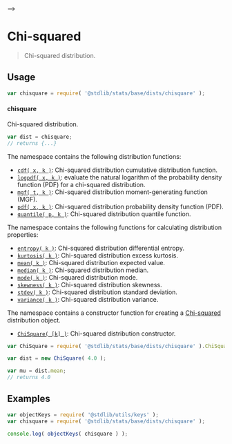     

-->

# Chi-squared

> Chi-squared distribution.

<section class="usage">

## Usage

```javascript
var chisquare = require( '@stdlib/stats/base/dists/chisquare' );
```

#### chisquare

Chi-squared distribution.

```javascript
var dist = chisquare;
// returns {...}
```

The namespace contains the following distribution functions:

<!-- <toc pattern="*+(cdf|pdf|mgf|quantile)*"> -->

<div class="namespace-toc">

-   <span class="signature">[`cdf( x, k )`][@stdlib/stats/base/dists/chisquare/cdf]</span><span class="delimiter">: </span><span class="description">Chi-squared distribution cumulative distribution function.</span>
-   <span class="signature">[`logpdf( x, k )`][@stdlib/stats/base/dists/chisquare/logpdf]</span><span class="delimiter">: </span><span class="description">evaluate the natural logarithm of the probability density function (PDF) for a chi-squared distribution.</span>
-   <span class="signature">[`mgf( t, k )`][@stdlib/stats/base/dists/chisquare/mgf]</span><span class="delimiter">: </span><span class="description">Chi-squared distribution moment-generating function (MGF).</span>
-   <span class="signature">[`pdf( x, k )`][@stdlib/stats/base/dists/chisquare/pdf]</span><span class="delimiter">: </span><span class="description">Chi-squared distribution probability density function (PDF).</span>
-   <span class="signature">[`quantile( p, k )`][@stdlib/stats/base/dists/chisquare/quantile]</span><span class="delimiter">: </span><span class="description">Chi-squared distribution quantile function.</span>

</div>

<!-- </toc> -->

The namespace contains the following functions for calculating distribution properties:

<!-- <toc pattern="*+(entropy|kurtosis|mean|median|mode|skewness|stdev|variance)*"> -->

<div class="namespace-toc">

-   <span class="signature">[`entropy( k )`][@stdlib/stats/base/dists/chisquare/entropy]</span><span class="delimiter">: </span><span class="description">Chi-squared distribution differential entropy.</span>
-   <span class="signature">[`kurtosis( k )`][@stdlib/stats/base/dists/chisquare/kurtosis]</span><span class="delimiter">: </span><span class="description">Chi-squared distribution excess kurtosis.</span>
-   <span class="signature">[`mean( k )`][@stdlib/stats/base/dists/chisquare/mean]</span><span class="delimiter">: </span><span class="description">Chi-squared distribution expected value.</span>
-   <span class="signature">[`median( k )`][@stdlib/stats/base/dists/chisquare/median]</span><span class="delimiter">: </span><span class="description">Chi-squared distribution median.</span>
-   <span class="signature">[`mode( k )`][@stdlib/stats/base/dists/chisquare/mode]</span><span class="delimiter">: </span><span class="description">Chi-squared distribution mode.</span>
-   <span class="signature">[`skewness( k )`][@stdlib/stats/base/dists/chisquare/skewness]</span><span class="delimiter">: </span><span class="description">Chi-squared distribution skewness.</span>
-   <span class="signature">[`stdev( k )`][@stdlib/stats/base/dists/chisquare/stdev]</span><span class="delimiter">: </span><span class="description">Chi-squared distribution standard deviation.</span>
-   <span class="signature">[`variance( k )`][@stdlib/stats/base/dists/chisquare/variance]</span><span class="delimiter">: </span><span class="description">Chi-squared distribution variance.</span>

</div>

<!-- </toc> -->

The namespace contains a constructor function for creating a [Chi-squared][chisquare-distribution] distribution object.

<!-- <toc pattern="*ctor*"> -->

<div class="namespace-toc">

-   <span class="signature">[`ChiSquare( [k] )`][@stdlib/stats/base/dists/chisquare/ctor]</span><span class="delimiter">: </span><span class="description">Chi-squared distribution constructor.</span>

</div>

<!-- </toc> -->

```javascript
var ChiSquare = require( '@stdlib/stats/base/dists/chisquare' ).ChiSquare;

var dist = new ChiSquare( 4.0 );

var mu = dist.mean;
// returns 4.0
```

</section>

<!-- /.usage -->

<section class="examples">

## Examples

<!-- TODO: better examples -->

<!-- eslint no-undef: "error" -->

```javascript
var objectKeys = require( '@stdlib/utils/keys' );
var chisquare = require( '@stdlib/stats/base/dists/chisquare' );

console.log( objectKeys( chisquare ) );
```

</section>

<!-- /.examples -->

<!-- Section for related `stdlib` packages. Do not manually edit this section, as it is automatically populated. -->

<section class="related">

</section>

<!-- /.related -->

<!-- Section for all links. Make sure to keep an empty line after the `section` element and another before the `/section` close. -->

<section class="links">

[chisquare-distribution]: https://en.wikipedia.org/wiki/Chi-squared_distribution

<!-- <toc-links> -->

[@stdlib/stats/base/dists/chisquare/ctor]: https://github.com/Rejoan-Sardar/Big-Project-with-stdlib/tree/main/lib/node_modules/%40stdlib/stats/base/dists/chisquare/ctor

[@stdlib/stats/base/dists/chisquare/entropy]: https://github.com/Rejoan-Sardar/Big-Project-with-stdlib/tree/main/lib/node_modules/%40stdlib/stats/base/dists/chisquare/entropy

[@stdlib/stats/base/dists/chisquare/kurtosis]: https://github.com/Rejoan-Sardar/Big-Project-with-stdlib/tree/main/lib/node_modules/%40stdlib/stats/base/dists/chisquare/kurtosis

[@stdlib/stats/base/dists/chisquare/mean]: https://github.com/Rejoan-Sardar/Big-Project-with-stdlib/tree/main/lib/node_modules/%40stdlib/stats/base/dists/chisquare/mean

[@stdlib/stats/base/dists/chisquare/median]: https://github.com/Rejoan-Sardar/Big-Project-with-stdlib/tree/main/lib/node_modules/%40stdlib/stats/base/dists/chisquare/median

[@stdlib/stats/base/dists/chisquare/mode]: https://github.com/Rejoan-Sardar/Big-Project-with-stdlib/tree/main/lib/node_modules/%40stdlib/stats/base/dists/chisquare/mode

[@stdlib/stats/base/dists/chisquare/skewness]: https://github.com/Rejoan-Sardar/Big-Project-with-stdlib/tree/main/lib/node_modules/%40stdlib/stats/base/dists/chisquare/skewness

[@stdlib/stats/base/dists/chisquare/stdev]: https://github.com/Rejoan-Sardar/Big-Project-with-stdlib/tree/main/lib/node_modules/%40stdlib/stats/base/dists/chisquare/stdev

[@stdlib/stats/base/dists/chisquare/variance]: https://github.com/Rejoan-Sardar/Big-Project-with-stdlib/tree/main/lib/node_modules/%40stdlib/stats/base/dists/chisquare/variance

[@stdlib/stats/base/dists/chisquare/cdf]: https://github.com/Rejoan-Sardar/Big-Project-with-stdlib/tree/main/lib/node_modules/%40stdlib/stats/base/dists/chisquare/cdf

[@stdlib/stats/base/dists/chisquare/logpdf]: https://github.com/Rejoan-Sardar/Big-Project-with-stdlib/tree/main/lib/node_modules/%40stdlib/stats/base/dists/chisquare/logpdf

[@stdlib/stats/base/dists/chisquare/mgf]: https://github.com/Rejoan-Sardar/Big-Project-with-stdlib/tree/main/lib/node_modules/%40stdlib/stats/base/dists/chisquare/mgf

[@stdlib/stats/base/dists/chisquare/pdf]: https://github.com/Rejoan-Sardar/Big-Project-with-stdlib/tree/main/lib/node_modules/%40stdlib/stats/base/dists/chisquare/pdf

[@stdlib/stats/base/dists/chisquare/quantile]: https://github.com/Rejoan-Sardar/Big-Project-with-stdlib/tree/main/lib/node_modules/%40stdlib/stats/base/dists/chisquare/quantile

<!-- </toc-links> -->

</section>

<!-- /.links -->
